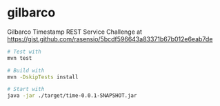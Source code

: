 # gilbarco

Gilbarco Timestamp REST Service Challenge at https://gist.github.com/rasensio/5bcdf596643a83371b67b012e6eab7de

```bash
# Test with
mvn test

# Build with
mvn -DskipTests install

# Start with
java -jar ./target/time-0.0.1-SNAPSHOT.jar
```
